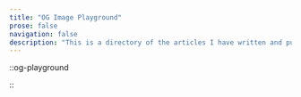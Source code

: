 ```yaml
---
title: "OG Image Playground"
prose: false
navigation: false
description: "This is a directory of the articles I have written and published that are sometimes updated."
---
```


::og-playground

::
